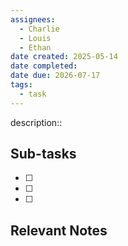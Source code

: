 ```yaml
---
assignees:
  - Charlie
  - Louis
  - Ethan
date created: 2025-05-14
date completed: 
date due: 2026-07-17
tags:
  - task
---
```


description::<br>

## Sub-tasks

 - [ ] 
 - [ ] 
 - [ ] 

## Relevant Notes


